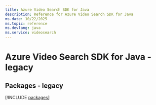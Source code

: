 ```yaml
---
title: Azure Video Search SDK for Java
description: Reference for Azure Video Search SDK for Java
ms.date: 10/22/2025
ms.topic: reference
ms.devlang: java
ms.service: videosearch
---
```

# Azure Video Search SDK for Java - legacy
## Packages - legacy
[!INCLUDE [packages](video-search-index.md)]